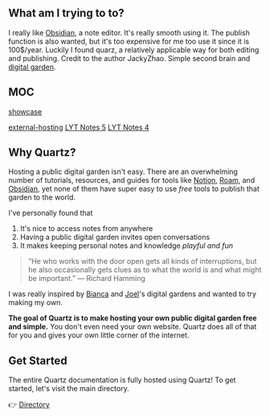 ## What am I trying to to?
I really like [Obsidian](obsidian.md), a note editor. It's really smooth using it.
The publish function is also wanted, but it's too expensive for me too use it since it is 100$/year.
Luckily I found quarz, a relatively applicable way for both editing and publishing. Credit to the author JackyZhao.
Simple second brain and [digital garden](https://jzhao.xyz/posts/digital-gardening).
## MOC
[showcase](moc/showcase.md)

[external-hosting](notes/external-hosting.md)
[LYT Notes 5](content/LYT%20Notes%205.md)
[LYT Notes 4](LYT%20Notes%204.md)
## Why Quartz?
Hosting a public digital garden isn't easy. There are an overwhelming number of tutorials, resources, and guides for tools like [Notion](https://www.notion.so/), [Roam](https://roamresearch.com/), and [Obsidian](https://obsidian.md/), yet none of them have super easy to use *free* tools to publish that garden to the world.

I've personally found that 
1. It's nice to access notes from anywhere
2. Having a public digital garden invites open conversations
3. It makes keeping personal notes and knowledge *playful and fun*

> “He who works with the door open gets all kinds of interruptions, but he also occasionally gets clues as to what the world is and what might be important.” — Richard Hamming

I was really inspired by [Bianca](https://garden.bianca.digital/) and [Joel](https://joelhooks.com/digital-garden)'s digital gardens and wanted to try making my own.

**The goal of Quartz is to make hosting your own public digital garden free and simple.** You don't even need your own website. Quartz does all of that for you and gives your own little corner of the internet.

## Get Started
The entire Quartz documentation is fully hosted using Quartz! To get started, let's visit the main directory.

👉  [Directory](moc/directory.md)